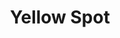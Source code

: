 ---
layout: recipe
recipe: true
title: Yellow Spot
type: Irish Single Pot Still Whiskey
aged: 12
abv: 46
distillery: Spot Whiskey
distillery-location: Islay, UK
nose: Fleshy stone fruit on the nose, especially peach and apricot with hints of sherried dried fruit and Bourbon cask vanilla.
palate: The palate is equally fruity with a substantial body and a velvety texture.
finish: The finish is long and sweet with notes of marzipan and dried apricots.
tag:
    - irish
    - whiskey
    - single-pot-still
---